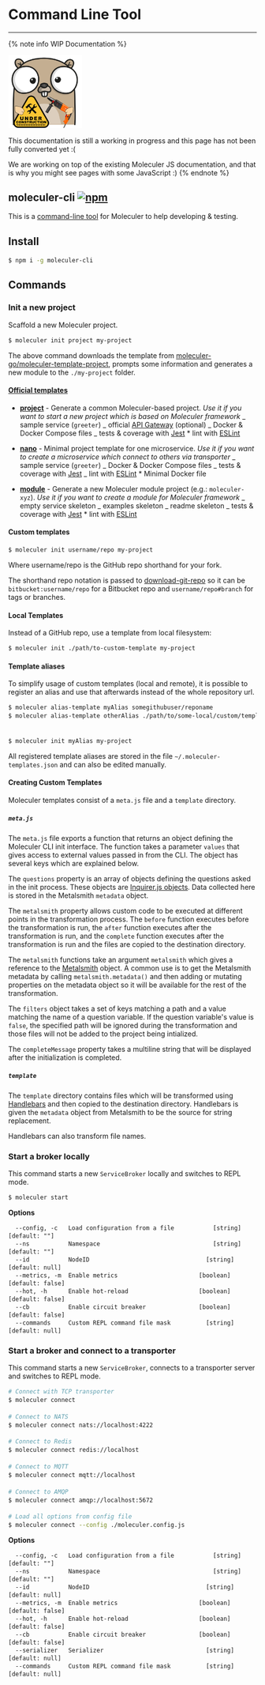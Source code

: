 # Command Line Tool

---

{% note info WIP Documentation %}

<img src="assets/under_construction.png" width=150/>

This documentation is still a working in progress and this page has not been fully converted yet :(

We are working on top of the existing Moleculer JS documentation, and that is why you might see pages with some JavaScript :)
{% endnote %}

## moleculer-cli [![npm](https://img.shields.io/npm/v/moleculer-cli.svg?maxAge=3600)](https://www.npmjs.com/package/moleculer-cli)

This is a [command-line tool](https://github.com/moleculer-go/moleculer-cli) for Moleculer to help developing & testing.

## Install

```bash
$ npm i -g moleculer-cli
```

## Commands

### Init a new project

Scaffold a new Moleculer project.

```bash
$ moleculer init project my-project
```

The above command downloads the template from [moleculer-go/moleculer-template-project](https://github.com/moleculer-go/moleculer-template-project), prompts some information and generates a new module to the `./my-project` folder.

#### [Official templates](https://github.com/topics/moleculer-template)

-   [**project**](https://github.com/moleculer-go/moleculer-template-project) - Generate a common Moleculer-based project. _Use it if you want to start a new project which is based on Moleculer framework_
    _ sample service (`greeter`)
    _ official [API Gateway](https://github.com/moleculer-go/moleculer-web) (optional)
    _ Docker & Docker Compose files
    _ tests & coverage with [Jest](http://facebook.github.io/jest/) \* lint with [ESLint](http://eslint.org/)

*   [**nano**](https://github.com/moleculer-go/moleculer-template-nano) - Minimal project template for one microservice. _Use it if you want to create a microservice which connect to others via transporter_
    _ sample service (`greeter`)
    _ Docker & Docker Compose files
    _ tests & coverage with [Jest](http://facebook.github.io/jest/)
    _ lint with [ESLint](http://eslint.org/) \* Minimal Docker file

-   [**module**](https://github.com/moleculer-go/moleculer-template-module) - Generate a new Moleculer module project (e.g.: `moleculer-xyz`). _Use it if you want to create a module for Moleculer framework_
    _ empty service skeleton
    _ examples skeleton
    _ readme skeleton
    _ tests & coverage with [Jest](http://facebook.github.io/jest/) \* lint with [ESLint](http://eslint.org/)

#### Custom templates

```bash
$ moleculer init username/repo my-project
```

Where username/repo is the GitHub repo shorthand for your fork.

The shorthand repo notation is passed to [download-git-repo](https://github.com/flipxfx/download-git-repo) so it can be `bitbucket:username/repo` for a Bitbucket repo and `username/repo#branch` for tags or branches.

#### Local Templates

Instead of a GitHub repo, use a template from local filesystem:

```bash
$ moleculer init ./path/to-custom-template my-project
```

#### Template aliases

To simplify usage of custom templates (local and remote), it is possible to register an alias and use that afterwards instead of the whole repository url.

```bash
$ moleculer alias-template myAlias somegithubuser/reponame
$ moleculer alias-template otherAlias ./path/to/some-local/custom/template


$ moleculer init myAlias my-project
```

All registered template aliases are stored in the file `~/.moleculer-templates.json` and can also be edited manually.

#### Creating Custom Templates

Moleculer templates consist of a `meta.js` file and a `template` directory.

##### `meta.js`

The `meta.js` file exports a function that returns an object defining the Moleculer CLI init interface. The function takes a parameter `values` that gives access to external values passed in from the CLI. The object has several keys which are explained below.

The `questions` property is an array of objects defining the questions asked in the init process. These objects are [Inquirer.js objects](https://github.com/SBoudrias/Inquirer.js#objects). Data collected here is stored in the Metalsmith `metadata` object.

The `metalsmith` property allows custom code to be executed at different points in the transformation process. The `before` function executes before the transformation is run, the `after` function executes after the transformation is run, and the `complete` function executes after the transformation is run and the files are copied to the destination directory.

The `metalsmith` functions take an argument `metalsmith` which gives a reference to the [Metalsmith](https://github.com/segmentio/metalsmith#metalsmith) object. A common use is to get the Metalsmith metadata by calling `metalsmith.metadata()` and then adding or mutating properties on the metadata object so it will be available for the rest of the transformation.

The `filters` object takes a set of keys matching a path and a value matching the name of a question variable. If the question variable's value is `false`, the specified path will be ignored during the transformation and those files will not be added to the project being intialized.

The `completeMessage` property takes a multiline string that will be displayed after the initialization is completed.

##### `template`

The `template` directory contains files which will be transformed using [Handlebars](https://handlebarsjs.com/) and then copied to the destination directory. Handlebars is given the `metadata` object from Metalsmith to be the source for string replacement.

Handlebars can also transform file names.

### Start a broker locally

This command starts a new `ServiceBroker` locally and switches to REPL mode.

```bash
$ moleculer start
```

**Options**

```
  --config, -c   Load configuration from a file           [string] [default: ""]
  --ns           Namespace                                [string] [default: ""]
  --id           NodeID                                 [string] [default: null]
  --metrics, -m  Enable metrics                       [boolean] [default: false]
  --hot, -h      Enable hot-reload                    [boolean] [default: false]
  --cb           Enable circuit breaker               [boolean] [default: false]
  --commands     Custom REPL command file mask          [string] [default: null]
```

### Start a broker and connect to a transporter

This command starts a new `ServiceBroker`, connects to a transporter server and switches to REPL mode.

```bash
# Connect with TCP transporter
$ moleculer connect

# Connect to NATS
$ moleculer connect nats://localhost:4222

# Connect to Redis
$ moleculer connect redis://localhost

# Connect to MQTT
$ moleculer connect mqtt://localhost

# Connect to AMQP
$ moleculer connect amqp://localhost:5672

# Load all options from config file
$ moleculer connect --config ./moleculer.config.js
```

**Options**

```
  --config, -c   Load configuration from a file           [string] [default: ""]
  --ns           Namespace                                [string] [default: ""]
  --id           NodeID                                 [string] [default: null]
  --metrics, -m  Enable metrics                       [boolean] [default: false]
  --hot, -h      Enable hot-reload                    [boolean] [default: false]
  --cb           Enable circuit breaker               [boolean] [default: false]
  --serializer   Serializer                             [string] [default: null]
  --commands     Custom REPL command file mask          [string] [default: null]
```
